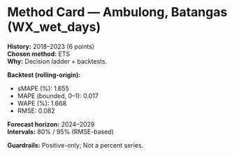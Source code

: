# Method Card — Ambulong, Batangas (WX_wet_days)

**History:** 2018–2023 (6 points)  
**Chosen method:** ETS  
**Why:** Decision ladder + backtests.

**Backtest (rolling-origin):**
- sMAPE (%): 1.655
- MAPE (bounded, 0–1): 0.017
- WAPE (%): 1.668
- RMSE: 0.082

**Forecast horizon:** 2024–2029  
**Intervals:** 80% / 95% (RMSE-based)

**Guardrails:** Positive-only; Not a percent series.

